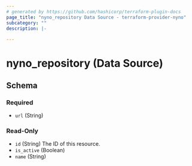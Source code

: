 ```yaml
---
# generated by https://github.com/hashicorp/terraform-plugin-docs
page_title: "nyno_repository Data Source - terraform-provider-nyno"
subcategory: ""
description: |-
  
---
```


# nyno_repository (Data Source)





<!-- schema generated by tfplugindocs -->
## Schema

### Required

- `url` (String)

### Read-Only

- `id` (String) The ID of this resource.
- `is_active` (Boolean)
- `name` (String)



